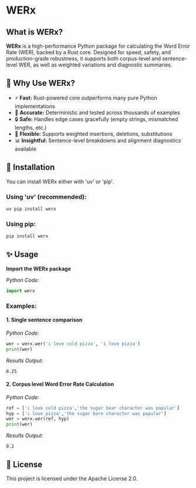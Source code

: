 # WERx

## What is WERx?

**WERx** is a high-performance Python package for calculating the Word Error Rate (WER), backed by a Rust core. Designed for speed, safety, and production-grade robustness, it supports both corpus-level and sentence-level WER, as well as weighted variations and diagnostic summaries.

## 🚀 Why Use WERx?

- ⚡ **Fast:** Rust-powered core outperforms many pure Python implementations  
- 🧪 **Accurate:** Deterministic and tested across thousands of examples  
- 🔒 **Safe:** Handles edge cases gracefully (empty strings, mismatched lengths, etc.)  
- 🔧 **Flexible:** Supports weighted insertions, deletions, substitutions  
- 📊 **Insightful:** Sentence-level breakdowns and alignment diagnostics available

## 🧩 Installation

You can install WERx either with 'uv' or 'pip'.

### Using 'uv' (recommended):
```bash
uv pip install werx
```

### Using pip:
```bash
pip install werx
```

## ✨ Usage
**Import the WERx package**

*Python Code:*
```python
import werx
```

### Examples:

#### 1. Single sentence comparison

*Python Code:*
```python
wer = werx.wer('i love cold pizza', 'i love pizza')
print(wer)
```

*Results Output:*
```
0.25
```

#### 2. Corpus level Word Error Rate Calculation

*Python Code:*
```python
ref = ['i love cold pizza','the sugar bear character was popular']
hyp = ['i love pizza','the sugar bare character was popular']
wer = werx.wer(ref, hyp)
print(wer)
```

*Results Output:*
```
0.2
```


## 📄 License

This project is licensed under the Apache License 2.0.



